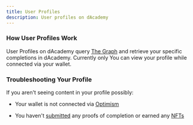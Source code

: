 ```yaml
---
title: User Profiles
description: User profiles on dAcademy
---
```


### How User Profiles Work

User Profiles on dAcademy query [The Graph](/stack/thegraph) and retrieve your specific completions in dAcademy.  Currently only You can view your profile while connected via your wallet.

### Troubleshooting Your Profile

If you aren't seeing content in your profile possibly:

- Your wallet is not connected via [Optimism](/stack/optimism)

- You haven't [submitted](/use/submissions) any proofs of completion or earned any [NFTs](/stack/soulboundnfts)